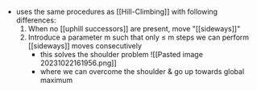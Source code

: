 - uses the same procedures as [[Hill-Climbing]] with following differences:
	1. When no [[uphill successors]] are present, move "[[sideways]]" 
	2. Introduce a parameter m such that only ≤ m steps we can perform  [[sideways]] moves consecutively
		- this solves the shoulder problem
		![[Pasted image 20231022161956.png]]
		- where we can overcome the shoulder & go up towards global maximum
